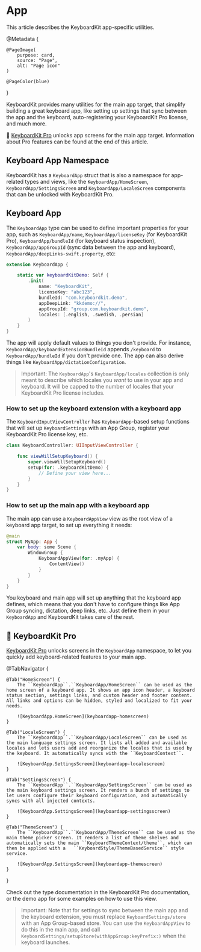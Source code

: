 # App

This article describes the KeyboardKit app-specific utilities.

@Metadata {

    @PageImage(
        purpose: card,
        source: "Page",
        alt: "Page icon"
    )

    @PageColor(blue)
}

KeyboardKit provides many utilities for the main app target, that simplify building a great keyboard app, like setting up settings that sync between the app and the keyboard, auto-registering your KeyboardKit Pro license, and much more.   

👑 [KeyboardKit Pro][Pro] unlocks app screens for the main app target. Information about Pro features can be found at the end of this article.



## Keyboard App Namespace

KeyboardKit has a ``KeyboardApp`` struct that is also a namespace for app-related types and views, like the ``KeyboardApp/HomeScreen``, ``KeyboardApp/SettingsScreen`` and ``KeyboardApp/LocaleScreen`` components that can be unlocked with KeyboardKit Pro.



## Keyboard App

The ``KeyboardApp`` type can be used to define important properties for your app, such as ``KeyboardApp/name``, ``KeyboardApp/licenseKey`` (for KeyboardKit Pro), ``KeyboardApp/bundleId`` (for keyboard status inspection), ``KeyboardApp/appGroupId`` (sync data between the app and keyboard), ``KeyboardApp/deepLinks-swift.property``, etc:

```swift
extension KeyboardApp {

    static var keyboardKitDemo: Self {
        .init(
            name: "KeyboardKit",
            licenseKey: "abc123",
            bundleId: "com.keyboardkit.demo",
            appDeepLink: "kkdemo://",
            appGroupId: "group.com.keyboardkit.demo",
            locales: [.english, .swedish, .persian]
        )
    }
}
```

The app will apply default values to things you don't provide. For instance, ``KeyboardApp/keyboardExtensionBundleId`` appends `/keyboard` to ``KeyboardApp/bundleId`` if you don't provide one. The app can also derive things like ``KeyboardApp/dictationConfiguration``.

> Important: The ``KeyboardApp``'s ``KeyboardApp/locales`` collection is only meant to describe which locales you *want* to use in your app and keyboard. It will be capped to the number of locales that your KeyboardKit Pro license includes.



### How to set up the keyboard extension with a keyboard app 

The ``KeyboardInputViewController`` has ``KeyboardApp``-based setup functions that will set up ``KeyboardSettings`` with an App Group, register your KeyboardKit Pro license key, etc.

```swift
class KeyboardController: UIInputViewController {

    func viewWillSetupKeyboard() {
        super.viewWillSetupKeyboard()
        setup(for: .keyboardKitDemo) {
            // Define your view here...
        }
    }
}
```

### How to set up the main app with a keyboard app

The main app can use a ``KeyboardAppView`` view as the root view of a keyboard app target, to set up everything it needs:

```swift
@main
struct MyApp: App {
    var body: some Scene {
        WindowGroup {
            KeyboardAppView(for: .myApp) {
                ContentView()
            }
        }
    }
}
```

You keyboard and main app will set up anything that the keyboard app defines, which means that you don't have to configure things like App Group syncing, dictation, deep links, etc. Just define them in your ``KeyboardApp`` and KeyboardKit takes care of the rest.


## 👑 KeyboardKit Pro

[KeyboardKit Pro][Pro] unlocks screens in the ``KeyboardApp`` namespace, to let you quickly add keyboard-related features to your main app.

[Pro]: https://github.com/KeyboardKit/KeyboardKitPro

@TabNavigator {
    
    @Tab("HomeScreen") {
        The ``KeyboardApp``.``KeyboardApp/HomeScreen`` can be used as the home screen of a keyboard app. It shows an app icon header, a keyboard status section, settings links, and custom header and footer content. All links and options can be hidden, styled and localized to fit your needs. 
    
        ![KeyboardApp.HomeScreen](keyboardapp-homescreen)
    }
    
    @Tab("LocaleScreen") {
        The ``KeyboardApp``.``KeyboardApp/LocaleScreen`` can be used as the main language settings screen. It lists all added and available locales and lets users add and reorganize the locales that is used by the keyboard. It automatically syncs with the ``KeyboardContext``.
    
        ![KeyboardApp.SettingsScreen](keyboardapp-localescreen)
    }
    
    @Tab("SettingsScreen") {
        The ``KeyboardApp``.``KeyboardApp/SettingsScreen`` can be used as the main keyboard settings screen. It renders a bunch of settings to let users configure their keyboard configuration, and automatically syncs with all injected contexts.
    
        ![KeyboardApp.SettingsScreen](keyboardapp-settingsscreen)
    }
    
    @Tab("ThemeScreen") {
        The ``KeyboardApp``.``KeyboardApp/ThemeScreen`` can be used as the main theme picker screen. It renders a list of theme shelves and automatically sets the main ``KeyboardThemeContext/theme``, which can then be applied with a   ``KeyboardStyle/ThemeBasedService`` style service.
    
        ![KeyboardApp.SettingsScreen](keyboardapp-themescreen)
    }
}

Check out the type documentation in the KeyboardKit Pro documentation, or the demo app for some examples on how to use this view.

> Important: Note that for settings to sync between the main app and the keyboard extension, you must replace ``KeyboardSettings/store`` with an App Group-based store. You can use the ``KeyboardAppView`` to do this in the main app, and call  ``KeyboardSettings/setupStore(withAppGroup:keyPrefix:)`` when the keyboard launches.
